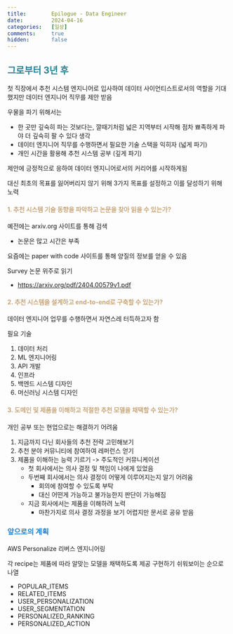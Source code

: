 ```yaml
---
title:        Epilogue - Data Engineer
date:         2024-04-16
categories:   [일상]
comments:     true
hidden:       false
---
```


<style>
H2 { color: #298294 }
H3 { color: #1e7ed2 }
H4 { color: #C7A579 }
</style>

## 그로부터 3년 후

첫 직장에서 추천 시스템 엔지니어로 입사하여 데이터 사이언티스트로서의 역할을 기대했지만 데이터 엔지니어 직무를 제안 받음

우물을 파기 위해서는
- 한 곳만 깊숙히 파는 것보다는, 깔때기처럼 넓은 지역부터 시작해 점차 뾰족하게 파야 더 깊숙히 팔 수 있다 생각
- 데이터 엔지니어 직무를 수행하면서 필요한 기술 스택을 익히자 (넓게 파기)
- 개인 시간을 활용해 추천 시스템 공부 (깊게 파기)

제안에 긍정적으로 응하여 데이터 엔지니어로서의 커리어를 시작하게됨

대신 최초의 목표를 잃어버리지 않기 위해 3가지 목표를 설정하고 이를 달성하기 위해 노력

#### 1. 추천 시스템 기술 동향을 파악하고 논문을 찾아 읽을 수 있는가?

예전에는 arxiv.org 사이트를 통해 검색
- 논문은 많고 시간은 부족

요즘에는 paper with code 사이트를 통해 양질의 정보를 얻을 수 있음

Survey 논문 위주로 읽기
- https://arxiv.org/pdf/2404.00579v1.pdf

#### 2. 추천 시스템을 설계하고 end-to-end로 구축할 수 있는가?

데이터 엔지니어 업무를 수행하면서 자연스레 터득하고자 함

필요 기술

1. 데이터 처리
2. ML 엔지니어링
3. API 개발
4. 인프라
5. 백엔드 시스템 디자인
6. 머신러닝 시스템 디자인

#### 3. 도메인 및 제품을 이해하고 적절한 추천 모델을 채택할 수 있는가?

개인 공부 또는 현업으로는 해결하기 어려움

1. 지금까지 다닌 회사들의 추천 전략 고민해보기
2. 추천 분야 커뮤니티에 참여하여 레퍼런스 얻기
3. 제품을 이해하는 능력 기르기 -> 주도적인 커뮤니케이션
    - 첫 회사에서는 의사 결정 및 책임이 나에게 있었음
    - 두번째 회사에서는 의사 결정이 어떻게 이루어지는지 알기 어려움
        - 회의에 참여할 수 있도록 부탁
        - 대신 어떤게 가능하고 불가능한지 판단이 가능해짐
    - 지금 회사에서는 제품을 이해하려 노력
        - 마찬가지로 의사 결정 과정을 보기 어렵지만 문서로 공유 받음

### 앞으로의 계획

AWS Personalize 리버스 엔지니어링

각 recipe는 제품에 따라 알맞는 모델을 채택하도록 제공
구현하기 쉬워보이는 순으로 나열

- POPULAR_ITEMS
- RELATED_ITEMS
- USER_PERSONALIZATION
- USER_SEGMENTATION
- PERSONALIZED_RANKING
- PERSONALIZED_ACTION


